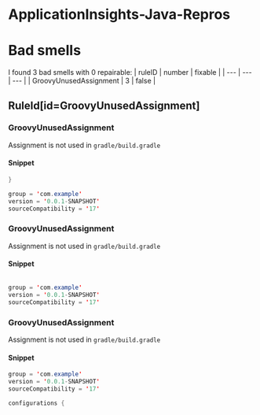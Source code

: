 # ApplicationInsights-Java-Repros 
 
# Bad smells
I found 3 bad smells with 0 repairable:
| ruleID | number | fixable |
| --- | --- | --- |
| GroovyUnusedAssignment | 3 | false |
## RuleId[id=GroovyUnusedAssignment]
### GroovyUnusedAssignment
Assignment is not used
in `gradle/build.gradle`
#### Snippet
```java
}

group = 'com.example'
version = '0.0.1-SNAPSHOT'
sourceCompatibility = '17'
```

### GroovyUnusedAssignment
Assignment is not used
in `gradle/build.gradle`
#### Snippet
```java

group = 'com.example'
version = '0.0.1-SNAPSHOT'
sourceCompatibility = '17'

```

### GroovyUnusedAssignment
Assignment is not used
in `gradle/build.gradle`
#### Snippet
```java
group = 'com.example'
version = '0.0.1-SNAPSHOT'
sourceCompatibility = '17'

configurations {
```

